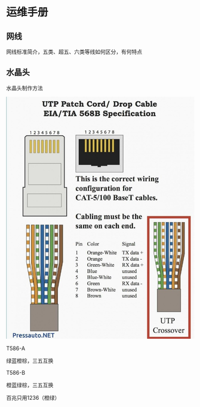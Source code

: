 # 运维手册

## 网线

网线标准简介，五类、超五、六类等线如何区分，有何特点



## 水晶头

水晶头制作方法

![RJ-45](../.gitbook/assets/image.png)

T586-A

绿蓝橙棕，三五互换



T586-B

橙蓝绿棕，三五互换

百兆只用1236（橙绿）



